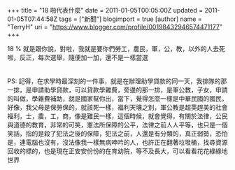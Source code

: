 +++
title = "18 啪代表什麼"
date = 2011-01-05T00:05:00Z
updated = 2011-01-05T07:44:58Z
tags = ["新聞"]
blogimport = true 
[author]
	name = "TerryH"
	uri = "https://www.blogger.com/profile/00198432946574471177"
+++

18 % 就是跟你說，對啦，我就是要你們勞工，農民，軍，公，教，以外的人去死啦，反正，每次選舉，隨便加一加，還不是一樣當選<br /><br /><br />PS: 記得，在求學時最深刻的一件事，就是在辦理助學貸款的同一天，我排隊的那一排，是申請助學貸款，可以貸款學雜費，旁邊的那一排，是軍公教，子女，申請的叫做，學雜費補助，就是國家幫你出，當下，覺得怎麼一樣是中華民國的國民，好像，我父母是保勞保的，就該死一樣，福利天壤之別，軍公教是超英趕美的社會福利，士，農，工，商，像是難民一樣，這個時候，就會覺得，有關於法律，公民與道德的教育，非常的可笑，憲法所保障的公平，法律之前人人平等，也只是一個笑話，指的是殺了犯法之後的保障，犯法之前，人還是有分類的，真正弱勢，恐怕是，連電腦也沒有，沒法像我一樣無病呻吟的人，也許正在翻著垃圾桶，找尋資源回收的標的，也是現在正安安份份的在育幼院，等不及長大，可以看看花花綠綠地世界
